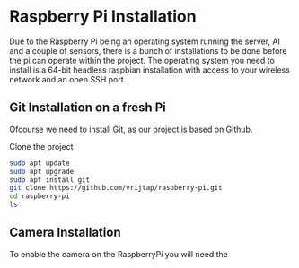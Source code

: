 # Raspberry Pi Installation

Due to the Raspberry Pi being an operating system running the server, AI and a couple of sensors, there is a bunch of installations to be done before the pi can operate within the project. The operating system you need to install is a 64-bit headless raspbian installation with access to your wireless network and an open SSH port.

## Git Installation on a fresh Pi

Ofcourse we need to install Git, as our project is based on Github.

Clone the project

```bash
sudo apt update
sudo apt upgrade
sudo apt install git
git clone https://github.com/vrijtap/raspberry-pi.git
cd raspberry-pi
ls
```


## Camera Installation

To enable the camera on the RaspberryPi you will need the 

